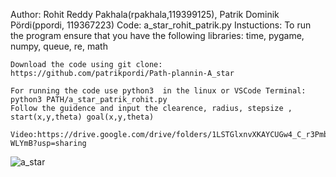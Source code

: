 Author: Rohit Reddy Pakhala(rpakhala,119399125), Patrik Dominik Pördi(ppordi, 119367223)
Code: a_star_rohit_patrik.py
Instuctions:
    To run the program ensure that you have the following libraries:
    time, pygame, numpy, queue, re, math    

    Download the code using git clone: https://github.com/patrikpordi/Path-plannin-A_star

    For running the code use python3  in the linux or VSCode Terminal: python3 PATH/a_star_patrik_rohit.py
    Follow the guidence and input the clearence, radius, stepsize , start(x,y,theta) goal(x,y,theta)

    Video:https://drive.google.com/drive/folders/1LSTGlxnvXKAYCUGw4_C_r3Pmb_-WLYmB?usp=sharing
    
   ![a_star](https://user-images.githubusercontent.com/119634185/226222375-ed7d3980-de7e-46e0-b543-24162145a776.png)
